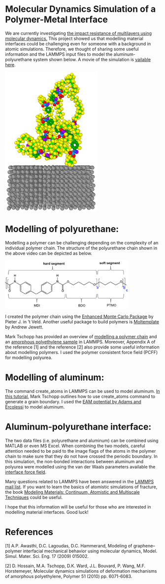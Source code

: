 # Molecular Dynamics Simulation of a Polymer-Metal Interface

We are currently investigating [the impact resistance of multilayers using molecular dynamics.](https://www.linkedin.com/pulse/mechanical-behaviour-nanomaterials-under-shock-nuwan-dewapriya/) This project showed us that modelling material interfaces could be challenging even for someone with a background in atomic simulations. Therefore, we thought of sharing some useful information and the LAMMPS input files to model the aluminum-polyurethane system shown below. A movie of the simulation is [vailable here](https://youtu.be/Nx7B1W6U_m8).

 <img src="image.PNG" width="300">

# Modelling of polyurethane:
Modelling a polymer can be challenging depending on the complexity of an individual polymer chain. The structure of the polyurethane chain shown in the above video can be depicted as below.

 <img src="structure.PNG" width="400">
 
I created the polymer chain using the [Enhanced Monte Carlo Package](http://montecarlo.sourceforge.net/emc/Welcome.html) by Pieter J. in ’t Veld. Another useful package to build polymers is [Moltemplate](https://www.moltemplate.org/) by Andrew Jewett. 

Mark Tschopp has provided an overview of [modelling a polymer chain](https://github.com/mrkllntschpp/lammps-tutorials/blob/master/LAMMPS-Tutorials-08.ipynb) and an [amorphous polyethylene sample](https://icme.hpc.msstate.edu/mediawiki/index.php/Deformation_of_Amorphous_Polyethylene) in LAMMPS. Moreover, Appendix A of the reference [1] and the reference [2] also provide some useful information about modelling polymers. I used the polymer consistent force field (PCFF) for modelling polyurea.

# Modelling of aluminum:
The command create_atoms in LAMMPS can be used to model aluminum. [In this tutorial](https://github.com/mrkllntschpp/lammps-tutorials/blob/master/LAMMPS-Tutorials-03.ipynb), Mark Tschopp outlines how to use create_atoms command to generate a grain boundary. 
I used the [EAM potential by Adams and Ercolessi](https://openkim.org/id/EAM_Dynamo_ErcolessiAdams_1994_Al__MO_123629422045_005) to model aluminum. 

# Aluminum-polyurethane interface:
The two data files (i.e. polyurethane and aluminum) can be combined using MATLAB or even MS Excel. When combining the two models, careful attention needed to be paid to the image flags of the atoms in the polymer chain to make sure that they do not have crossed the periodic boundary.
In this simulation, the non-bonded interactions between aluminum and polyurea were modelled using the van der Waals parameters available the [interface force field](https://bionanostructures.com/interface-md/). 

Many questions related to LAMMPS have been answered in the [LAMMPS mail list](https://lammps.sandia.gov/mail.html). If you want to learn the basics of atomistic simulations of fracture, the book [Modeling Materials: Continuum, Atomistic and Multiscale Techniques](http://www.modelingmaterials.org/the-books) could be useful.

I hope that this information will be useful for those who are interested in modelling material interfaces. Good luck!

# References
[1] A.P. Awasthi, D.C. Lagoudas, D.C. Hammerand, Modeling of graphene–polymer interfacial mechanical behavior using molecular dynamics, Model. Simul. Mater. Sci. Eng. 17 (2009) 015002.

[2] D. Hossain, M.A. Tschopp, D.K. Ward, J.L. Bouvard, P. Wang, M.F. Horstemeyer, Molecular dynamics simulations of deformation mechanisms of amorphous polyethylene, Polymer 51 (2010) pp. 6071-6083.

